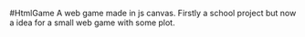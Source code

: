 #HtmlGame
A web game made in js canvas.
Firstly a school project but now a idea for a small web game with some plot.